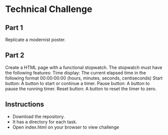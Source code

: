 # Technical Challenge
## Part 1
Replicate a modernist poster.

## Part 2
Create a HTML page with a functional stopwatch. The stopwatch must have the following features:
Time display: The current elapsed time in the following format 00:00:00:00 (hours, minutes, seconds, centiseconds)
Start button: A button to start or continue a timer.
Pause button: A button to pause the running timer.
Reset button: A button to reset the timer to zero.

## Instructions
- Download the repository. 
- It has a directory for each task. 
- Open index.html on your browser to view challenge
